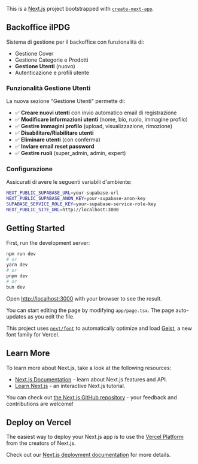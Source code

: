 This is a [Next.js](https://nextjs.org) project bootstrapped with [`create-next-app`](https://nextjs.org/docs/app/api-reference/cli/create-next-app).

## Backoffice ilPDG

Sistema di gestione per il backoffice con funzionalità di:
- Gestione Cover
- Gestione Categorie e Prodotti  
- **Gestione Utenti** (nuovo)
- Autenticazione e profili utente

### Funzionalità Gestione Utenti

La nuova sezione "Gestione Utenti" permette di:

- ✅ **Creare nuovi utenti** con invio automatico email di registrazione
- ✅ **Modificare informazioni utenti** (nome, bio, ruolo, immagine profilo)
- ✅ **Gestire immagini profilo** (upload, visualizzazione, rimozione)
- ✅ **Disabilitare/Riabilitare utenti** 
- ✅ **Eliminare utenti** (con conferma)
- ✅ **Inviare email reset password**
- ✅ **Gestire ruoli** (super_admin, admin, expert)

### Configurazione

Assicurati di avere le seguenti variabili d'ambiente:

```bash
NEXT_PUBLIC_SUPABASE_URL=your-supabase-url
NEXT_PUBLIC_SUPABASE_ANON_KEY=your-supabase-anon-key
SUPABASE_SERVICE_ROLE_KEY=your-supabase-service-role-key
NEXT_PUBLIC_SITE_URL=http://localhost:3000
```

## Getting Started

First, run the development server:

```bash
npm run dev
# or
yarn dev
# or
pnpm dev
# or
bun dev
```

Open [http://localhost:3000](http://localhost:3000) with your browser to see the result.

You can start editing the page by modifying `app/page.tsx`. The page auto-updates as you edit the file.

This project uses [`next/font`](https://nextjs.org/docs/app/building-your-application/optimizing/fonts) to automatically optimize and load [Geist](https://vercel.com/font), a new font family for Vercel.

## Learn More

To learn more about Next.js, take a look at the following resources:

- [Next.js Documentation](https://nextjs.org/docs) - learn about Next.js features and API.
- [Learn Next.js](https://nextjs.org/learn) - an interactive Next.js tutorial.

You can check out [the Next.js GitHub repository](https://github.com/vercel/next.js) - your feedback and contributions are welcome!

## Deploy on Vercel

The easiest way to deploy your Next.js app is to use the [Vercel Platform](https://vercel.com/new?utm_medium=default-template&filter=next.js&utm_source=create-next-app&utm_campaign=create-next-app-readme) from the creators of Next.js.

Check out our [Next.js deployment documentation](https://nextjs.org/docs/app/building-your-application/deploying) for more details.
